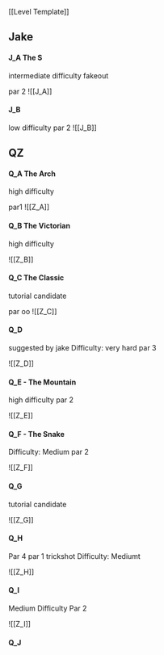 [[Level Template]]

## Jake

#### J_A The S

intermediate difficulty
fakeout

par 2
![[J_A]]

#### J_B

low difficulty
par 2
![[J_B]]

## QZ

#### Q_A The Arch


high difficulty

par1
![[Z_A]]

#### Q_B The Victorian


high difficulty

![[Z_B]]

#### Q_C The Classic


tutorial candidate

par oo
![[Z_C]]


#### Q_D 
suggested by jake
Difficulty: very hard
par 3

![[Z_D]]

#### Q_E - The Mountain

high difficulty
par 2


![[Z_E]]


#### Q_F - The Snake
Difficulty: Medium
par 2


![[Z_F]]

#### Q_G
tutorial candidate


![[Z_G]]




#### Q_H
Par 4
par 1 trickshot
Difficulty: Mediumt

![[Z_H]]

#### Q_I
Medium Difficulty
Par 2


![[Z_I]]


#### Q_J


